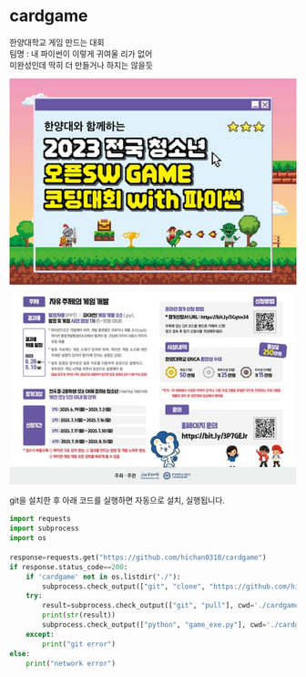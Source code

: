 # cardgame
한양대학교 게임 만드는 대회<br>
팀명 : 내 파이썬이 이렇게 귀여울 리가 없어<br>
미완성인데 딱히 더 만들거나 하지는 않을듯<br>

<img src="cardgame.jpeg">

git을 설치한 후
아래 코드를 실행하면 자동으로 설치, 실행됩니다. 

```python
import requests
import subprocess
import os

response=requests.get("https://github.com/hichan0310/cardgame")
if response.status_code==200:
    if 'cardgame' not in os.listdir("./"):
        subprocess.check_output(["git", "clone", "https://github.com/hichan0310/cardgame"])
    try:
        result=subprocess.check_output(["git", "pull"], cwd='./cardgame')
        print(str(result))
        subprocess.check_output(["python", "game_exe.py"], cwd='./cardgame')
    except:
        print("git error")
else:
    print("network error")
```
